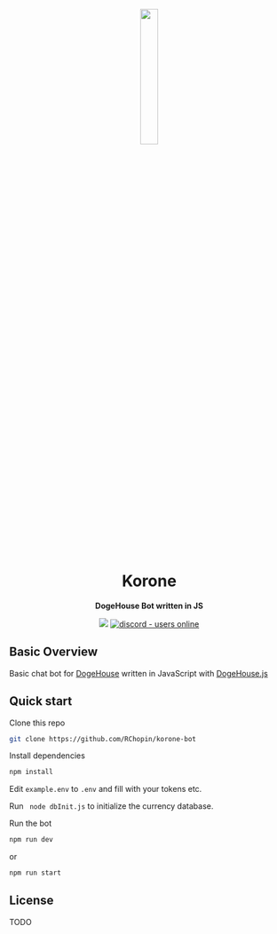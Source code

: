<p  align="center"><img  width=25%  src="https://github.com/RChopin/korone-bot/blob/master/media/korone0.png"></p>

<h1  align="center">Korone</h1>

<p align="center"><b>DogeHouse Bot written in JS</b></p>

<p align="center">
  <img src="https://img.shields.io/github/stars/RChopin/korone-bot">
  <a href="https://discord.gg/Nu6KVjJYj6">
    <img src="https://img.shields.io/badge/dogehouse.js-yes-blue" alt="discord - users online" />
  </a>
</p>

## Basic Overview

Basic chat bot for [DogeHouse](https://dogehouse.tv) written in JavaScript with [DogeHouse.js](https://github.com/dogegarden/dogehouse.js)

## Quick start

Clone this repo

```bash
git clone https://github.com/RChopin/korone-bot
```

Install dependencies

```bash
npm install
```

Edit `example.env` to `.env` and fill with your tokens etc.

Run ` node dbInit.js` to initialize the currency database.

Run the bot

```bash
npm run dev
```

or

```bash
npm run start
```

## License

TODO
